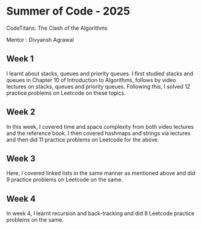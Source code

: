 # Summer of Code - 2025
CodeTitans: The Clash of the Algorithms

Mentor : Divyansh Agrawal

## Week 1 
I learnt about stacks, queues and priority queues. I first studied stacks and queues in Chapter 10 of Introduction to Algorithms, follows by video lectures on stacks, queues and priority queues. Following this, I solved 12 practice problems on Leetcode on these topics.

## Week 2 
In this week, I covered time and space complexity from both video lectures and the reference book. I then covered hashmaps and strings via lectures and then did 11 practice problems on Leetcode for the above.

## Week 3 
Here, I covered linked lists in the same manner as mentioned above and did 9 practice problems on Leetcode on the same.

## Week 4 
In week 4, I learnt recursion and back-tracking and did 8 Leetcode practice problems on the same.
